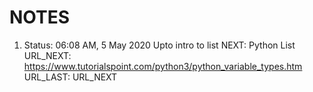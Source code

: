# NOTES

1.  Status: 06:08 AM, 5 May 2020
    Upto intro to list 
    NEXT: Python List
    URL_NEXT: https://www.tutorialspoint.com/python3/python_variable_types.htm
    URL_LAST: URL_NEXT
